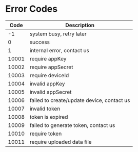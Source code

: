 # Error Codes


| Code | Description |
| ----- | ----------  |
| -1    | system busy, retry later |
| 0     | success     |
| 1     | internal error, contact us |
| 10001 | require appKey |
| 10002 | require appSecret |
| 10003 | require deviceId |
| 10004 | invalid appKey |
| 10005 | invalid appSecret |
| 10006 | failed to create/update device, contact us |
| 10007 | invalid token |
| 10008 | token is expired |
| 10009 | failed to generate token, contact us |
| 10010 | require token |
| 10011 | require uploaded data file |


